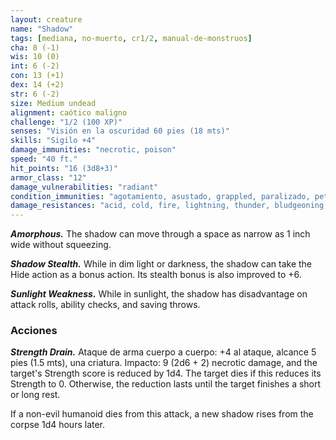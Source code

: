 ```yaml
---
layout: creature
name: "Shadow"
tags: [mediana, no-muerto, cr1/2, manual-de-monstruos]
cha: 8 (-1)
wis: 10 (0)
int: 6 (-2)
con: 13 (+1)
dex: 14 (+2)
str: 6 (-2)
size: Medium undead
alignment: caótico maligno
challenge: "1/2 (100 XP)"
senses: "Visión en la oscuridad 60 pies (18 mts)"
skills: "Sigilo +4"
damage_immunities: "necrotic, poison"
speed: "40 ft."
hit_points: "16 (3d8+3)"
armor_class: "12"
damage_vulnerabilities: "radiant"
condition_immunities: "agotamiento, asustado, grappled, paralizado, petrificado, envenenado, prone, restrained"
damage_resistances: "acid, cold, fire, lightning, thunder, bludgeoning, piercing, and slashing from nonmagical weapons"
---
```


***Amorphous.*** The shadow can move through a space as narrow as 1 inch wide without squeezing.

***Shadow Stealth.*** While in dim light or darkness, the shadow can take the Hide action as a bonus action. Its stealth bonus is also improved to +6.

***Sunlight Weakness.*** While in sunlight, the shadow has disadvantage on attack rolls, ability checks, and saving throws.

### Acciones

***Strength Drain.*** Ataque de arma cuerpo a cuerpo: +4 al ataque, alcance 5 pies (1.5 mts), una criatura. Impacto: 9 (2d6 + 2) necrotic damage, and the target's Strength score is reduced by 1d4. The target dies if this reduces its Strength to 0. Otherwise, the reduction lasts until the target finishes a short or long rest.

If a non-evil humanoid dies from this attack, a new shadow rises from the corpse 1d4 hours later.